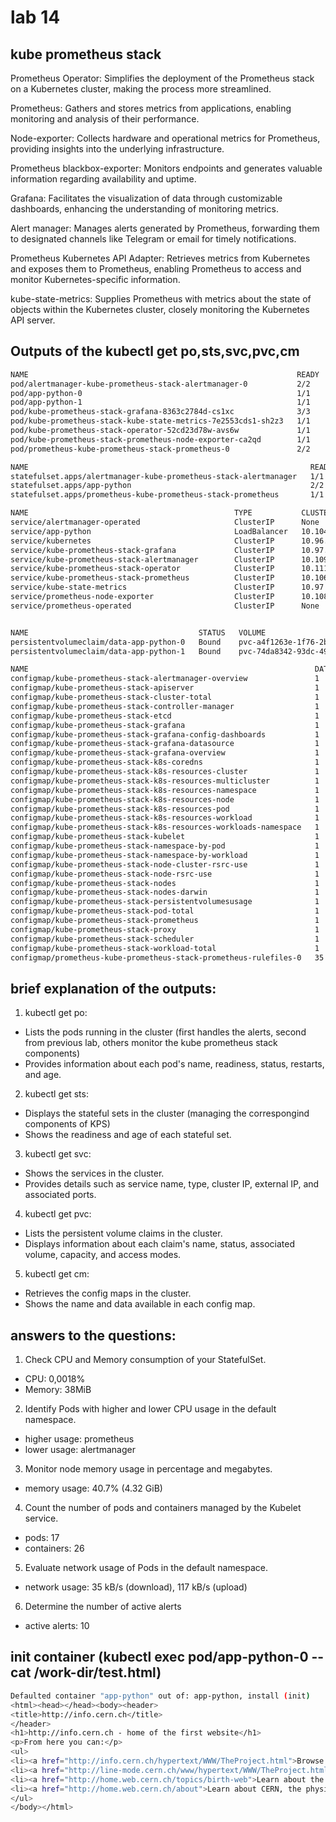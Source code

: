 # lab 14 

## kube prometheus stack 

Prometheus Operator: Simplifies the deployment of the Prometheus stack on a Kubernetes cluster, making the process more streamlined.

Prometheus: Gathers and stores metrics from applications, enabling monitoring and analysis of their performance.

Node-exporter: Collects hardware and operational metrics for Prometheus, providing insights into the underlying infrastructure.

Prometheus blackbox-exporter: Monitors endpoints and generates valuable information regarding availability and uptime.

Grafana: Facilitates the visualization of data through customizable dashboards, enhancing the understanding of monitoring metrics.

Alert manager: Manages alerts generated by Prometheus, forwarding them to designated channels like Telegram or email for timely notifications.

Prometheus Kubernetes API Adapter: Retrieves metrics from Kubernetes and exposes them to Prometheus, enabling Prometheus to access and monitor Kubernetes-specific information.

kube-state-metrics: Supplies Prometheus with metrics about the state of objects within the Kubernetes cluster, closely monitoring the Kubernetes API server.

## Outputs of the kubectl get po,sts,svc,pvc,cm

```bash 
NAME                                                            READY   STATUS    RESTARTS       AGE
pod/alertmanager-kube-prometheus-stack-alertmanager-0           2/2     Running   2 (48s ago)    84m
pod/app-python-0                                                1/1     Running   5 (48s ago)    67m
pod/app-python-1                                                1/1     Running   5 (48s ago)    67m
pod/kube-prometheus-stack-grafana-8363c2784d-cs1xc              3/3     Running   4 (63s ago)    90m
pod/kube-prometheus-stack-kube-state-metrics-7e2553cds1-sh2z3   1/1     Running   3 (48s ago)    90m
pod/kube-prometheus-stack-operator-52cd23d78w-avs6w             1/1     Running   4 (48s ago)    90m
pod/kube-prometheus-stack-prometheus-node-exporter-ca2qd        1/1     Running   5 (63s ago)    90m
pod/prometheus-kube-prometheus-stack-prometheus-0               2/2     Running   3 (63s ago)    84m

NAME                                                               READY   AGE
statefulset.apps/alertmanager-kube-prometheus-stack-alertmanager   1/1     84m
statefulset.apps/app-python                                        2/2     67m
statefulset.apps/prometheus-kube-prometheus-stack-prometheus       1/1     84m

NAME                                              TYPE           CLUSTER-IP       EXTERNAL-IP   PORT(S)                      AGE
service/alertmanager-operated                     ClusterIP      None             <none>        9093/TCP,9094/TCP,9094/UDP   35m
service/app-python                                LoadBalancer   10.104.127.151   <none>        8000/TCP                     15d
service/kubernetes                                ClusterIP      10.96.0.1        <none>        443/TCP                      15d
service/kube-prometheus-stack-grafana             ClusterIP      10.97.133.125    <none>        80/TCP                       90m
service/kube-prometheus-stack-alertmanager        ClusterIP      10.109.52.18     <none>        9093/TCP                     90m
service/kube-prometheus-stack-operator            ClusterIP      10.111.29.248    <none>        443/TCP                      90m
service/kube-prometheus-stack-prometheus          ClusterIP      10.106.182.23    <none>        9090/TCP                     90m
service/kube-state-metrics                        ClusterIP      10.97.250.33     <none>        8080/TCP                     90m
service/prometheus-node-exporter                  ClusterIP      10.108.177.186   <none>        9100/TCP                     90m
service/prometheus-operated                       ClusterIP      None             <none>        9090/TCP                     35m


NAME                                      STATUS   VOLUME                                     CAPACITY   ACCESS MODES   STORAGECLASS   AGE
persistentvolumeclaim/data-app-python-0   Bound    pvc-a4f1263e-1f76-2b47-d83a-6865c52cb3d4   1Gi        RWO            standard       15d
persistentvolumeclaim/data-app-python-1   Bound    pvc-74da8342-93dc-4959-b673-a2b5a342da23   1Gi        RWO            standard       15d

NAME                                                                DATA   AGE
configmap/kube-prometheus-stack-alertmanager-overview               1      90m
configmap/kube-prometheus-stack-apiserver                           1      90m
configmap/kube-prometheus-stack-cluster-total                       1      90m
configmap/kube-prometheus-stack-controller-manager                  1      90m
configmap/kube-prometheus-stack-etcd                                1      90m
configmap/kube-prometheus-stack-grafana                             1      90m
configmap/kube-prometheus-stack-grafana-config-dashboards           1      90m
configmap/kube-prometheus-stack-grafana-datasource                  1      90m
configmap/kube-prometheus-stack-grafana-overview                    1      90m
configmap/kube-prometheus-stack-k8s-coredns                         1      90m
configmap/kube-prometheus-stack-k8s-resources-cluster               1      90m
configmap/kube-prometheus-stack-k8s-resources-multicluster          1      90m
configmap/kube-prometheus-stack-k8s-resources-namespace             1      90m
configmap/kube-prometheus-stack-k8s-resources-node                  1      90m
configmap/kube-prometheus-stack-k8s-resources-pod                   1      90m
configmap/kube-prometheus-stack-k8s-resources-workload              1      90m
configmap/kube-prometheus-stack-k8s-resources-workloads-namespace   1      90m
configmap/kube-prometheus-stack-kubelet                             1      90m
configmap/kube-prometheus-stack-namespace-by-pod                    1      90m
configmap/kube-prometheus-stack-namespace-by-workload               1      90m
configmap/kube-prometheus-stack-node-cluster-rsrc-use               1      90m
configmap/kube-prometheus-stack-node-rsrc-use                       1      90m
configmap/kube-prometheus-stack-nodes                               1      90m
configmap/kube-prometheus-stack-nodes-darwin                        1      90m
configmap/kube-prometheus-stack-persistentvolumesusage              1      90m
configmap/kube-prometheus-stack-pod-total                           1      90m
configmap/kube-prometheus-stack-prometheus                          1      90m
configmap/kube-prometheus-stack-proxy                               1      90m
configmap/kube-prometheus-stack-scheduler                           1      90m
configmap/kube-prometheus-stack-workload-total                      1      90m
configmap/prometheus-kube-prometheus-stack-prometheus-rulefiles-0   35     84m
```

## brief explanation of the outputs:

1. kubectl get po:
- Lists the pods running in the cluster (first handles the alerts, second from previous lab, others monitor the kube prometheus stack components)
- Provides information about each pod's name, readiness, status, restarts, and age.
2. kubectl get sts:
- Displays the stateful sets in the cluster (managing the correspongind components of KPS)
- Shows the readiness and age of each stateful set.
3. kubectl get svc:
- Shows the services in the cluster.
- Provides details such as service name, type, cluster IP, external IP, and associated ports.
4. kubectl get pvc:
- Lists the persistent volume claims in the cluster.
- Displays information about each claim's name, status, associated volume, capacity, and access modes.
5. kubectl get cm:
- Retrieves the config maps in the cluster.
- Shows the name and data available in each config map.

## answers to the questions: 

1. Check CPU and Memory consumption of your StatefulSet.
- CPU: 0,0018%
- Memory: 38MiB
2. Identify Pods with higher and lower CPU usage in the default namespace.
- higher usage: prometheus
- lower usage: alertmanager 
3. Monitor node memory usage in percentage and megabytes.
- memory usage: 40.7% (4.32 GiB)
4. Count the number of pods and containers managed by the Kubelet service.
- pods: 17
- containers: 26
5. Evaluate network usage of Pods in the default namespace.
- network usage: 35 kB/s (download), 117 kB/s (upload)
6. Determine the number of active alerts
- active alerts: 10

## init container (kubectl exec pod/app-python-0 -- cat /work-dir/test.html)

```bash
Defaulted container "app-python" out of: app-python, install (init)
<html><head></head><body><header>
<title>http://info.cern.ch</title>
</header>
<h1>http://info.cern.ch - home of the first website</h1>
<p>From here you can:</p>
<ul>
<li><a href="http://info.cern.ch/hypertext/WWW/TheProject.html">Browse the first website</a></li>
<li><a href="http://line-mode.cern.ch/www/hypertext/WWW/TheProject.html">Browse the first website using the line-mode browser simulator</a></li>
<li><a href="http://home.web.cern.ch/topics/birth-web">Learn about the birth of the web</a></li>
<li><a href="http://home.web.cern.ch/about">Learn about CERN, the physics laboratory where the web was born</a></li>
</ul>
</body></html>
```